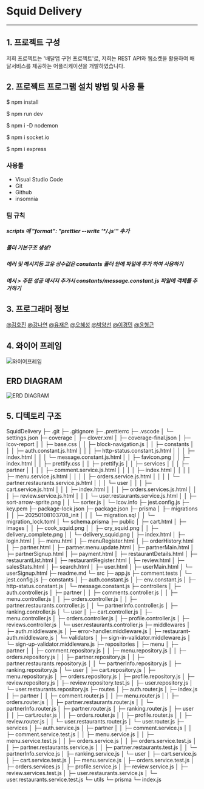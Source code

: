 # Squid Delivery

---

## 1. 프로젝트 구성

저희 프로젝트는 '배달앱 구현 프로젝트'로, 저희는 REST API와 웹소켓을 활용하여 배달서비스를 제공하는 어플리케이션을 개발하였습니다.

## 2. 프로젝트 프로그램 설치 방법 및 사용 툴

$ npm install

$ npm run dev

$ npm i -D nodemon

$ npm i socket.io

$ npm i express

### 사용툴

- Visual Studio Code
- Git
- Github
- insomnia

### 팀 규칙

##### scripts 에 "format": "prettier --write '\*_/_.js'" 추가

##### 폴더 기본구조 생성?

##### 에러 및 메시지등 고유 상수값은 constants 폴더 안에 파일에 추가 하여 사용하기

##### 예시 > 주문 성공 메시지 추가시 constants/message.constant.js 파일에 객체를 추가하기

## 3. 프로그래머 정보

[@김호진](https://github.com/SmoothMonologue?tab=repositories) [@강나연](https://github.com/nayeon0206) [@유재은](https://github.com/jaeeun0238) [@오혜성](https://github.com/ohhyeseong) [@박양선](https://github.com/didtjs123?tab=repositories) [@이경민](https://github.com/lgm-7) [@윤형근](https://github.com/heung-geun)

## 4. 와이어 프레임

![와이어프레임](https://www.figma.com/design/ocDWQMgMObjbKby8aGXzV1/Untitled?node-id=0-1&p=f&t=cVUHZkeYrJpo4GNx-0)

## ERD DIAGRAM

![ERD DIAGRAM](https://drawsql.app/teams/-2551/diagrams/-3)

## 5. 디텍토리 구조

SquidDelivery
├─ .git
├─ .gitignore
├─ .prettierrc
├─ .vscode
│ └─ settings.json
├─ coverage
│ ├─ clover.xml
│ ├─ coverage-final.json
│ ├─ lcov-report
│ │ ├─ base.css
│ │ ├─ block-navigation.js
│ │ ├─ constants
│ │ │ ├─ auth.constant.js.html
│ │ │ ├─ http-status.constant.js.html
│ │ │ ├─ index.html
│ │ │ └─ message.constant.js.html
│ │ ├─ favicon.png
│ │ ├─ index.html
│ │ ├─ prettify.css
│ │ ├─ prettify.js
│ │ ├─ services
│ │ │ ├─ partner
│ │ │ │ ├─ comment.service.js.html
│ │ │ │ ├─ index.html
│ │ │ │ ├─ menu.service.js.html
│ │ │ │ ├─ orders.service.js.html
│ │ │ │ └─ partner.restaurants.service.js.html
│ │ │ └─ user
│ │ │ ├─ cart.service.js.html
│ │ │ ├─ index.html
│ │ │ ├─ orders.services.js.html
│ │ │ ├─ review.service.js.html
│ │ │ └─ user.restaurants.service.js.html
│ │ ├─ sort-arrow-sprite.png
│ │ └─ sorter.js
│ └─ lcov.info
├─ jest.config.js
├─ key.pem
├─ package-lock.json
├─ package.json
├─ prisma
│ ├─ migrations
│ │ ├─ 20250108103708_init
│ │ │ └─ migration.sql
│ │ └─ migration_lock.toml
│ └─ schema.prisma
├─ public
│ ├─ cart.html
│ ├─ images
│ │ ├─ cook_squid.png
│ │ ├─ cry_squid.png
│ │ ├─ delivery_complete.png
│ │ └─ delivery_squid.png
│ ├─ index.html
│ ├─ login.html
│ ├─ menu.html
│ ├─ menuRegister.html
│ ├─ orderHistory.html
│ ├─ partner.html
│ ├─ partner.menu.update.html
│ ├─ partnerMain.html
│ ├─ partnerSignup.html
│ ├─ payment.html
│ ├─ restaurantDetails.html
│ ├─ restaurantList.html
│ ├─ restaurantRegister.html
│ ├─ review.html
│ ├─ salesStats.html
│ ├─ search.html
│ ├─ user.html
│ ├─ userMain.html
│ └─ userSignup.html
├─ readme.md
└─ src
├─ app.js
├─ comment.tests
│ └─ jest.config.js
├─ constants
│ ├─ auth.constant.js
│ ├─ env.constant.js
│ ├─ http-status.constant.js
│ └─ message.constant.js
├─ controllers
│ ├─ auth.controller.js
│ ├─ partner
│ │ ├─ comments.controller.js
│ │ ├─ menu.controller.js
│ │ ├─ orders.controller.js
│ │ ├─ partner.restaurants.controller.js
│ │ └─ partnerInfo.controller.js
│ ├─ ranking.controller.js
│ └─ user
│ ├─ cart.controller.js
│ ├─ menu.controller.js
│ ├─ orders.controller.js
│ ├─ profile.controller.js
│ ├─ reviews.controller.js
│ └─ user.restaurants.controller.js
├─ middlewares
│ ├─ auth.middleware.js
│ ├─ error-handler.middleware.js
│ ├─ restaurant-auth.middleware.js
│ └─ validators
│ ├─ sign-in-validator.middleware.js
│ └─ sign-up-validator.middleware.js
├─ repositories
│ ├─ menu
│ ├─ partner
│ │ ├─ comment.repository.js
│ │ ├─ menu.repository.js
│ │ ├─ orders.repository.js
│ │ ├─ partner.repository.js
│ │ ├─ partner.restaurants.repository.js
│ │ └─ partnerInfo.repository.js
│ ├─ ranking.repository.js
│ └─ user
│ ├─ cart.repository.js
│ ├─ menu.repository.js
│ ├─ orders.repository.js
│ ├─ profile.repository.js
│ ├─ review.repository.js
│ ├─ review.repository.test.js
│ ├─ user.repository.js
│ └─ user.restaurants.repository.js
├─ routes
│ ├─ auth.router.js
│ ├─ index.js
│ ├─ partner
│ │ ├─ comment.router.js
│ │ ├─ menu.router.js
│ │ ├─ orders.router.js
│ │ ├─ partner.restaurants.router.js
│ │ └─ partnerInfo.router.js
│ ├─ partner.router.js
│ ├─ ranking.router.js
│ ├─ user
│ │ ├─ cart.router.js
│ │ ├─ orders.router.js
│ │ ├─ profile.router.js
│ │ ├─ review.router.js
│ │ └─ user.restaurants.router.js
│ └─ user.router.js
├─ services
│ ├─ auth.service.js
│ ├─ partner
│ │ ├─ comment.service.js
│ │ ├─ comment.service.test.js
│ │ ├─ menu.service.js
│ │ ├─ menu.service.test.js
│ │ ├─ orders.service.js
│ │ ├─ orders.service.test.js
│ │ ├─ partner.restaurants.service.js
│ │ ├─ partner.restaurants.test.js
│ │ └─ partnerInfo.service.js
│ ├─ ranking.service.js
│ └─ user
│ ├─ cart.service.js
│ ├─ cart.service.test.js
│ ├─ menu.service.js
│ ├─ orders.service.test.js
│ ├─ orders.services.js
│ ├─ profile.service.js
│ ├─ review.service.js
│ ├─ review.services.test.js
│ ├─ user.restaurants.service.js
│ └─ user.restaurants.service.test.js
└─ utils
└─ prisma
└─ index.js
